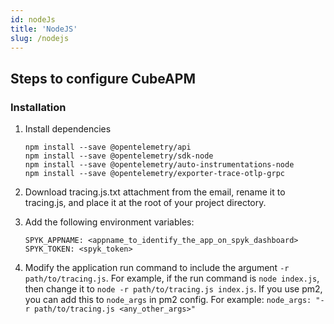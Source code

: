 ```yaml
---
id: nodeJs
title: 'NodeJS'
slug: /nodejs
---
```


## Steps to configure CubeAPM

### Installation

1. Install dependencies

    ```
    npm install --save @opentelemetry/api
    npm install --save @opentelemetry/sdk-node
    npm install --save @opentelemetry/auto-instrumentations-node
    npm install --save @opentelemetry/exporter-trace-otlp-grpc
    ```

2. Download tracing.js.txt attachment from the email, rename it to tracing.js, and place it at
the root of your project directory.

3. Add the following environment variables:

    ```
    SPYK_APPNAME: <appname_to_identify_the_app_on_spyk_dashboard>
    SPYK_TOKEN: <spyk_token>
    ```

4. Modify the application run command to include the argument ```-r
path/to/tracing.js```. For example, if the run command is ```node index.js```, then
change it to ```node -r path/to/tracing.js index.js```. If you use pm2, you can add
this to ```node_args``` in pm2 config. For example:
```node_args: "-r path/to/tracing.js <any_other_args>"```
